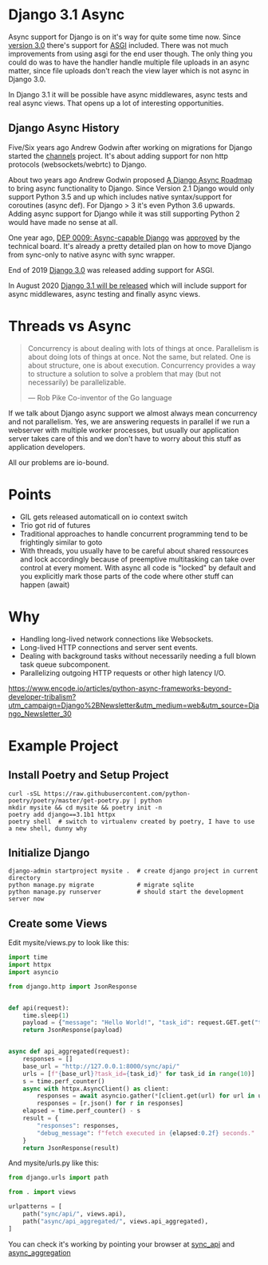 # Django 3.1 Async

Async support for Django is on it's way for quite some time now. Since
[version 3.0](https://docs.djangoproject.com/en/3.0/releases/3.0/#asgi-support) there's support for [ASGI](https://asgi.readthedocs.io/en/latest/) included. There was not much improvements from using asgi for
the end user though. The only thing you could do was to have the handler handle multiple file uploads in an async matter, since file uploads don't reach the view layer which is not async in Django 3.0.

In Django 3.1 it will be possible have async middlewares, async tests and real async views. That opens up a lot of interesting opportunities.

## Django Async History

Five/Six years ago Andrew Godwin after working on migrations for Django started the [channels](https://github.com/django/channels/) project. It's about adding support for non http protocols (websockets/webrtc) to Django.

About two years ago Andrew Godwin proposed
[A Django Async Roadmap](https://www.aeracode.org/2018/06/04/django-async-roadmap/) to bring async functionality to Django. Since Version 2.1 Django
would only support Python 3.5 and up which includes native syntax/support
for coroutines (async def). For Django > 3 it's even Python 3.6
upwards. Adding async support for Django while it was still supporting
Python 2 would have made no sense at all.

One year ago, [DEP 0009: Async-capable Django](https://github.com/django/deps/blob/master/accepted/0009-async.rst) was [approved](https://groups.google.com/forum/#!msg/django-developers/5CVsR9FSqmg/UiswdhLECAAJ) by the technical board.
It's already a pretty detailed plan on how to move Django from sync-only to
native async with sync wrapper.

End of 2019 [Django 3.0](https://docs.djangoproject.com/en/3.0/releases/3.0/) was released adding support for ASGI.

In August 2020 [Django 3.1 will be released](https://learndjango.com/tutorials/whats-new-django-31) which will include support for async middlewares, async testing and finally async views.

# Threads vs Async

> Concurrency is about dealing with lots of things at once.
> Parallelism is about doing lots of things at once. Not the same,
> but related. One is about structure, one is about execution.
> Concurrency provides a way to structure a solution to solve
> a problem that may (but not necessarily) be parallelizable.
> 
> — Rob Pike Co-inventor of the Go language

If we talk about Django async support we almost always mean concurrency
and not parallelism. Yes, we are answering requests in parallel if
we run a webserver with multiple worker processes, but usually our
application server takes care of this and we don't have to worry
about this stuff as application developers.

All our problems are io-bound.

# Points

* GIL gets released automaticall on io context switch
* Trio got rid of futures
* Traditional approaches to handle concurrent programming tend to be frightingly similar to goto
* With threads, you usually have to be careful about shared ressources and lock accordingly because of preemptive multitasking can take over control at every moment. With async all code is "locked" by default and you explicitly mark those parts of the code where other stuff can happen (await)

# Why

* Handling long-lived network connections like Websockets.
* Long-lived HTTP connections and server sent events.
* Dealing with background tasks without necessarily needing a full blown task queue subcomponent.
* Parallelizing outgoing HTTP requests or other high latency I/O.

https://www.encode.io/articles/python-async-frameworks-beyond-developer-tribalism?utm_campaign=Django%2BNewsletter&utm_medium=web&utm_source=Django_Newsletter_30

# Example Project

## Install Poetry and Setup Project
```shell
curl -sSL https://raw.githubusercontent.com/python-poetry/poetry/master/get-poetry.py | python
mkdir mysite && cd mysite && poetry init -n
poetry add django==3.1b1 httpx
poetry shell  # switch to virtualenv created by poetry, I have to use a new shell, dunny why
```

## Initialize Django
```shell
django-admin startproject mysite .  # create django project in current directory
python manage.py migrate            # migrate sqlite
python manage.py runserver          # should start the development server now
```

## Create some Views

Edit mysite/views.py to look like this:
```python
import time
import httpx
import asyncio

from django.http import JsonResponse


def api(request):
    time.sleep(1)
    payload = {"message": "Hello World!", "task_id": request.GET.get("task_id")}
    return JsonResponse(payload)


async def api_aggregated(request):
    responses = []
    base_url = "http://127.0.0.1:8000/sync/api/"
    urls = [f"{base_url}?task_id={task_id}" for task_id in range(10)]
    s = time.perf_counter()
    async with httpx.AsyncClient() as client:
        responses = await asyncio.gather(*[client.get(url) for url in urls])
        responses = [r.json() for r in responses]
    elapsed = time.perf_counter() - s
    result = {
        "responses": responses,
        "debug_message": f"fetch executed in {elapsed:0.2f} seconds."
    }
    return JsonResponse(result)
```

And mysite/urls.py like this:
```python
from django.urls import path

from . import views

urlpatterns = [
    path("sync/api/", views.api),
    path("async/api_aggregated/", views.api_aggregated),
]
```

You can check it's working by pointing your browser at [sync_api](http://localhost:8000/sync/api)
and [async_aggregation](http://localhost:8000/async/api_aggregated/)